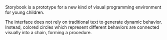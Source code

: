 Storybook is a prototype for a new kind of visual programming environment for young children.

The interface does not rely on traditional text to generate dynamic behavior. Instead, colored circles which represent different behaviors are connected visually into a chain, forming a procedure.